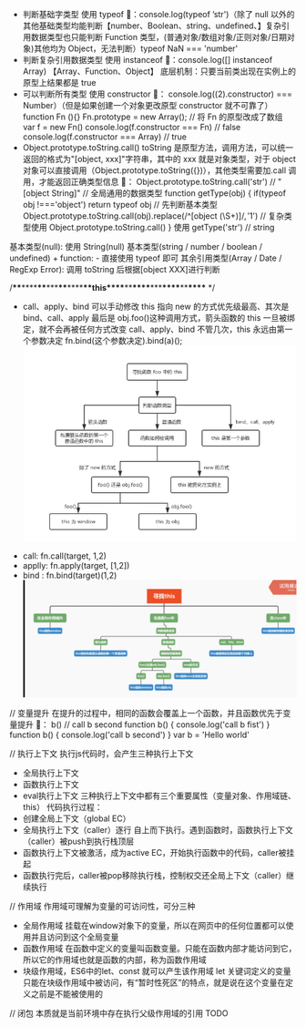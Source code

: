 - 判断基础字类型 使用 typeof 🌰：console.log(typeof ’str')（除了 null 以外的其他基础类型均能判断【number、Boolean、string、undefined、】复杂引用数据类型也只能判断 Function 类型，(普通对象/数组对象/正则对象/日期对象)其他均为 Object，无法判断）typeof NaN === 'number'
- 判断复杂引用数据类型 使用 instanceof 🌰：console.log([] instanceof Array) 【Array、Function、Object】 底层机制：只要当前类出现在实例上的原型上结果都是 true
- 可以判断所有类型 使用 constructor 🌰： console.log((2).constructor) === Number）（但是如果创建一个对象更改原型 constructor 就不可靠了）
  function Fn (){}
  Fn.prototype = new Array(); // 将 Fn 的原型改成了数组
  var f = new Fn()
  console.log(f.constructor === Fn) // false
  console.log(f.constructor === Array) // true
- Object.prototype.toString.call() toString 是原型方法，调用方法，可以统一返回的格式为"[object, xxx]"字符串，其中的 xxx 就是对象类型，对于 object 对象可以直接调用（Object.prototype.toString({})），其他类型需要加.call 调用，才能返回正确类型信息 🌰： Object.prototype.toString.call('str') // "[object String]"
  // 全局通用的数据类型
  function getType(obj) {
  if(typeof obj !==='object') return typeof obj // 先判断基本类型
  Object.prototype.toString.call(obj).replace(/^\[object (\S+)\]$/, '$1') // 复杂类型使用 Object.prototype.toString.call()
  }
  使用 getType('str') // string

基本类型(null): 使用 String(null)
基本类型(string / number / boolean / undefined) + function: - 直接使用 typeof 即可
其余引用类型(Array / Date / RegExp Error): 调用 toString 后根据[object XXX]进行判断

/**\*\***\*\*\*\***\*\***\*\*\***\*\***\*\*\*\***\*\***this**\*\*\*\***\*\***\*\*\*\***\*\*\***\*\*\*\***\*\***\*\*\*\*** \*/

- call、apply、bind 可以手动修改 this 指向
  new 的方式优先级最高、其次是 bind、call、apply 最后是 obj.foo()这种调用方式，箭头函数的 this 一旦被绑定，就不会再被任何方式改变
  call、apply、bind 不管几次，this 永远由第一个参数决定 fn.bind(这个参数决定).bind(a)();
  ![Alt text](image-1.png)

* call: fn.call(target, 1,2)
* applly: fn.apply(target, [1,2])
* bind : fn.bind(target)(1,2)
  ![寻找this](image-2.png)

// 变量提升
在提升的过程中，相同的函数会覆盖上一个函数，并且函数优先于变量提升
🌰： b() // call b second
    function b() { console.log('call b fist') }
    function b() { console.log('call b second') }
    var b = 'Hello world'

// 执行上下文
执行js代码时，会产生三种执行上下文
* 全局执行上下文
* 函数执行上下文
* eval执行上下文
三种执行上下文中都有三个重要属性（变量对象、作用域链、this）
代码执行过程：
* 创建全局上下文（global EC）
* 全局执行上下文（caller）逐行 自上而下执行。遇到函数时，函数执行上下文（caller）被push到执行栈顶层
* 函数执行上下文被激活，成为active EC，开始执行函数中的代码，caller被挂起
* 函数执行完后，caller被pop移除执行栈，控制权交还全局上下文（caller）继续执行

// 作用域
作用域可理解为变量的可访问性，可分三种
* 全局作用域  挂载在window对象下的变量，所以在网页中的任何位置都可以使用并且访问到这个全局变量
* 函数作用域  在函数中定义的变量叫函数变量。只能在函数内部才能访问到它，所以它的作用域也就是函数的内部，称为函数作用域
* 块级作用域，ES6中的let、const 就可以产生该作用域 let 关键词定义的变量只能在块级作用域中被访问，有“暂时性死区”的特点，就是说在这个变量在定义之前是不能被使用的

// 闭包 本质就是当前环境中存在执行父级作用域的引用 TODO
